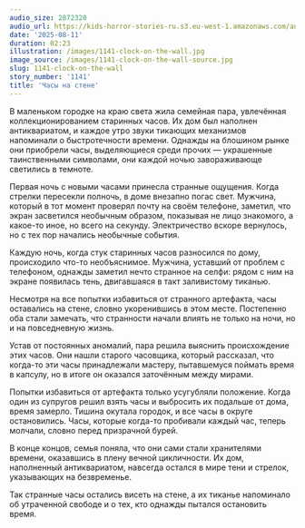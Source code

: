 ```yaml
---
audio_size: 2872320
audio_url: https://kids-horror-stories-ru.s3.eu-west-1.amazonaws.com/audio/1141-clock-on-the-wall.mp3
date: '2025-08-11'
duration: 02:23
illustration: /images/1141-clock-on-the-wall.jpg
image_source: /images/1141-clock-on-the-wall-source.jpg
slug: 1141-clock-on-the-wall
story_number: '1141'
title: 'Часы на стене'
---
```


В маленьком городке на краю света жила семейная пара, увлечённая коллекционированием старинных часов. Их дом был наполнен антиквариатом, и каждое утро звуки тикающих механизмов напоминали о быстротечности времени. Однажды на блошином рынке они приобрели часы, выделяющиеся среди прочих — украшенные таинственными символами, они каждой ночью завораживающе светились в темноте.

Первая ночь с новыми часами принесла странные ощущения. Когда стрелки пересекли полночь, в доме внезапно погас свет. Мужчина, который в тот момент проверял почту на своём телефоне, заметил, что экран засветился необычным образом, показывая не лицо знакомого, а какое-то иное, но всего на секунду. Электричество вскоре вернулось, но с тех пор начались необычные события.

Каждую ночь, когда стук старинных часов разносился по дому, происходило что-то необъяснимое. Мужчина, уставший от проблем с телефоном, однажды заметил нечто странное на селфи: рядом с ним на экране появилась тень, двигавшаяся в такт заливистому тиканью.

Несмотря на все попытки избавиться от странного артефакта, часы оставались на стене, словно укоренившись в этом месте. Постепенно оба стали замечать, что странности начали влиять не только на ночи, но и на повседневную жизнь.

Устав от постоянных аномалий, пара решила выяснить происхождение этих часов. Они нашли старого часовщика, который рассказал, что когда-то эти часы принадлежали мастеру, пытавшемуся поймать время в капсулу, но в итоге он оказался заточённым между мирами.

Попытки избавиться от артефакта только усугубляли положение. Когда один из супругов решил взять часы и выбросить их подальше от дома, время замерло. Тишина окутала городок, и все часы в округе остановились. Часы, которые когда-то пробивали каждый час, теперь молчали, словно перед призрачной бурей.

В конце концов, семья поняла, что они сами стали хранителями времени, оказавшись в плену вечной цикличности. Их дом, наполненный антиквариатом, навсегда остался в мире тени и стрелок, указывающих на безвременье.

Так странные часы остались висеть на стене, а их тиканье напоминало об утраченной свободе и о тех, кто однажды пытался остановить время.
